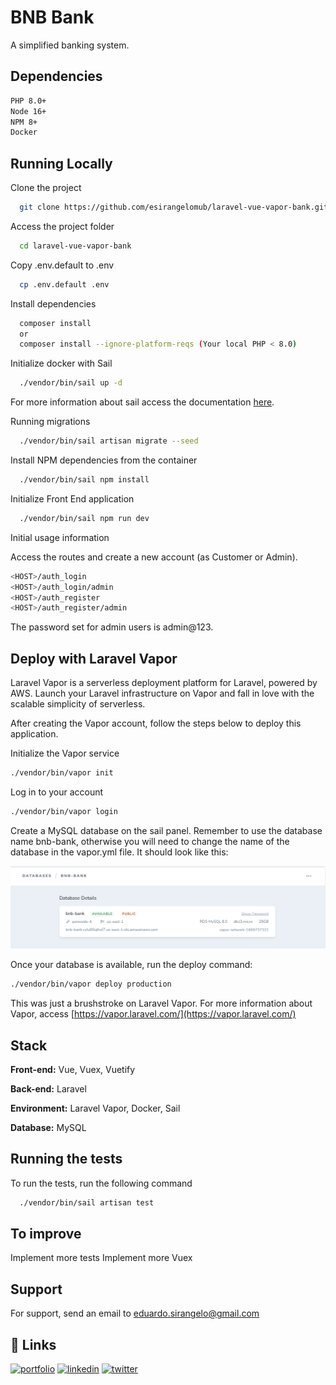 
# BNB Bank

A simplified banking system.

## Dependencies

```bash
PHP 8.0+
Node 16+
NPM 8+
Docker
```

## Running Locally

Clone the project

```bash
  git clone https://github.com/esirangelomub/laravel-vue-vapor-bank.git
```

Access the project folder

```bash
  cd laravel-vue-vapor-bank
```

Copy .env.default to .env

```bash
  cp .env.default .env
```

Install dependencies

```bash
  composer install
  or
  composer install --ignore-platform-reqs (Your local PHP < 8.0)
```

Initialize docker with Sail

```bash
  ./vendor/bin/sail up -d
```
For more information about sail access the documentation [here](https://laravel.com/docs/9.x/sail).

Running migrations

```bash
  ./vendor/bin/sail artisan migrate --seed
```

Install NPM dependencies from the container

```bash
  ./vendor/bin/sail npm install
```


Initialize Front End application

```bash
  ./vendor/bin/sail npm run dev
```

Initial usage information

Access the routes and create a new account (as Customer or Admin).

```bash
<HOST>/auth_login
<HOST>/auth_login/admin
<HOST>/auth_register
<HOST>/auth_register/admin
```

The password set for admin users is admin@123.

## Deploy with Laravel Vapor

Laravel Vapor is a serverless deployment platform for Laravel, powered by AWS. Launch your Laravel infrastructure on Vapor and fall in love with the scalable simplicity of serverless.

After creating the Vapor account, follow the steps below to deploy this application.

Initialize the Vapor service

```bash
./vendor/bin/vapor init
```

Log in to your account

```bash
./vendor/bin/vapor login
```

Create a MySQL database on the sail panel. Remember to use the database name bnb-bank, otherwise you will need to change the name of the database in the vapor.yml file. It should look like this:

![alt text](https://raw.githubusercontent.com/esirangelomub/laravel-vue-vapor-bank/main/public/docs/mysql_vapor.png)

Once your database is available, run the deploy command:

```bash
./vendor/bin/vapor deploy production
```

This was just a brushstroke on Laravel Vapor.
For more information about Vapor, access [https://vapor.laravel.com/](https://vapor.laravel.com/)
## Stack

**Front-end:** Vue, Vuex, Vuetify

**Back-end:** Laravel

**Environment:** Laravel Vapor, Docker, Sail

**Database:** MySQL


## Running the tests

To run the tests, run the following command

```bash
  ./vendor/bin/sail artisan test
```


## To improve

Implement more tests
Implement more Vuex


## Support

For support, send an email to eduardo.sirangelo@gmail.com


## 🔗 Links
[![portfolio](https://img.shields.io/badge/my_portfolio-000?style=for-the-badge&logo=ko-fi&logoColor=white)](https://github.com/esirangelomub)
[![linkedin](https://img.shields.io/badge/linkedin-0A66C2?style=for-the-badge&logo=linkedin&logoColor=white)](https://www.linkedin.com/in/eduardosirangelo/?locale=en_US)
[![twitter](https://img.shields.io/badge/twitter-1DA1F2?style=for-the-badge&logo=twitter&logoColor=white)](https://twitter.com/esirangelo)

